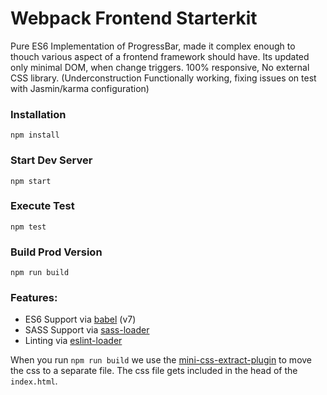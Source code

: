 # Webpack Frontend Starterkit



Pure ES6 Implementation of ProgressBar, made it complex enough to thouch various aspect of a frontend framework should have. Its updated only minimal DOM, when change triggers.
100% responsive, No external CSS library. 
(Underconstruction Functionally working, fixing issues on test with Jasmin/karma configuration)


### Installation

```
npm install
```

### Start Dev Server

```
npm start
```

### Execute Test
```
npm test
```

### Build Prod Version
```
npm run build
```

### Features:

* ES6 Support via [babel](https://babeljs.io/) (v7)
* SASS Support via [sass-loader](https://github.com/jtangelder/sass-loader)
* Linting via [eslint-loader](https://github.com/MoOx/eslint-loader)

When you run `npm run build` we use the [mini-css-extract-plugin](https://github.com/webpack-contrib/mini-css-extract-plugin) to move the css to a separate file. The css file gets included in the head of the `index.html`.
